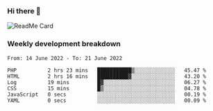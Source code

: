 ### Hi there 👋

<!--
**itzcy/itzcy** is a ✨ _special_ ✨ repository because its `README.md` (this file) appears on your GitHub profile.

Here are some ideas to get you started:

- 🔭 I’m currently working on ...
- 🌱 I’m currently learning ...
- 👯 I’m looking to collaborate on ...
- 🤔 I’m looking for help with ...
- 💬 Ask me about ...
- 📫 How to reach me: ...
- 😄 Pronouns: ...
- ⚡ Fun fact: ...
-->
![ReadMe Card](https://github-readme-stats.vercel.app/api?username=itzcy&show_icons=true&title_color=2d3198&icon_color=797cb8&text_color=24292e&bg_color=f6f8fa)

### Weekly development breakdown
<!--START_SECTION:waka-->

```text
From: 14 June 2022 - To: 21 June 2022

PHP          2 hrs 23 mins   ███████████▒░░░░░░░░░░░░░   45.47 %
HTML         2 hrs 16 mins   ██████████▓░░░░░░░░░░░░░░   43.20 %
Log          19 mins         █▓░░░░░░░░░░░░░░░░░░░░░░░   06.27 %
CSS          15 mins         █▒░░░░░░░░░░░░░░░░░░░░░░░   04.78 %
JavaScript   0 secs          ░░░░░░░░░░░░░░░░░░░░░░░░░   00.19 %
YAML         0 secs          ░░░░░░░░░░░░░░░░░░░░░░░░░   00.09 %
```

<!--END_SECTION:waka-->
